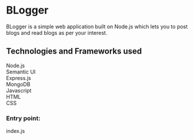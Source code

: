 # BLogger
BLogger is a simple web application built on Node.js which lets you to post blogs and read blogs as per your interest.

## Technologies and Frameworks used
Node.js    
Semantic UI   
Express.js   
MongoDB    
Javascript    
HTML    
CSS    

### Entry point: 
index.js

